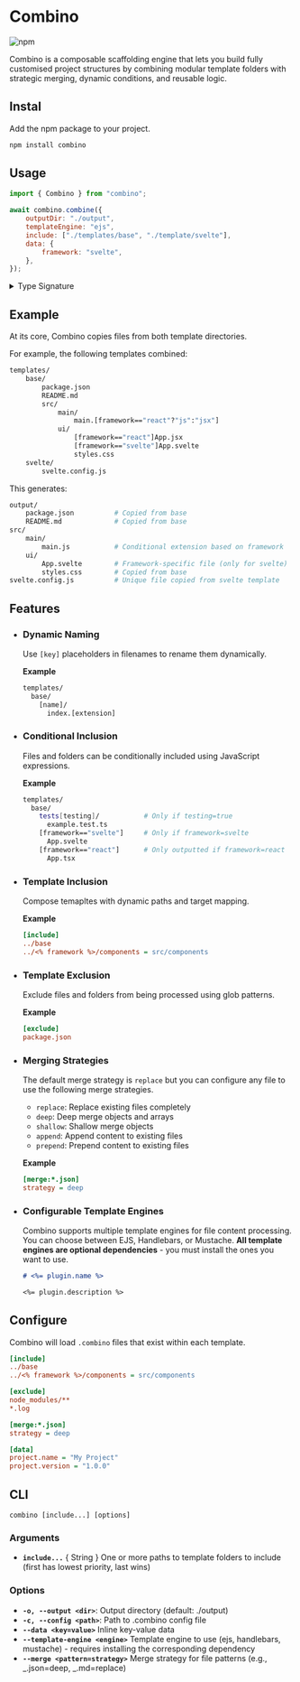 # Combino

![npm](https://img.shields.io/npm/v/combino)

Combino is a composable scaffolding engine that lets you build fully customised project structures by combining modular template folders with strategic merging, dynamic conditions, and reusable logic.

## Instal

Add the npm package to your project.

```bash
npm install combino
```

## Usage

```js
import { Combino } from "combino";

await combino.combine({
    outputDir: "./output",
    templateEngine: "ejs",
    include: ["./templates/base", "./template/svelte"],
    data: {
        framework: "svelte",
    },
});
```

<details>

<summary>Type Signature</summary>

```ts
interface TemplateOptions {
    outputDir: string;
    include: string[];
    config?: CombinoConfig | string;
    data?: Record<string, any>;
    templateEngine?: string;
}

interface CombinoConfig {
    include?: Array<{ source: string; target?: string }>;
    exclude?: string[];
    data?: Record<string, any>;
    merge?: Record<string, Record<string, any>>;
}
```

</details>

## Example

At its core, Combino copies files from both template directories.

For example, the following templates combined:

```bash
templates/
    base/
        package.json
        README.md
        src/
            main/
                main.[framework=="react"?"js":"jsx"]
            ui/
                [framework=="react"]App.jsx
                [framework=="svelte"]App.svelte
                styles.css
    svelte/
        svelte.config.js
```

This generates:

```bash
output/
    package.json          # Copied from base
    README.md             # Copied from base
src/
    main/
        main.js           # Conditional extension based on framework
    ui/
        App.svelte        # Framework-specific file (only for svelte)
        styles.css        # Copied from base
svelte.config.js          # Unique file copied from svelte template
```

## Features

- ### Dynamic Naming

    Use `[key]` placeholders in filenames to rename them dynamically.

    **Example**

    ```bash
    templates/
      base/
        [name]/
          index.[extension]
    ```

- ### Conditional Inclusion

    Files and folders can be conditionally included using JavaScript expressions.

    **Example**

    ```bash
    templates/
      base/
        tests[testing]/           # Only if testing=true
          example.test.ts
        [framework=="svelte"]     # Only if framework=svelte
          App.svelte
        [framework=="react"]      # Only outputted if framework=react
          App.tsx
    ```

- ### Template Inclusion

    Compose temapltes with dynamic paths and target mapping.

    **Example**

    ```ini
    [include]
    ../base
    ../<% framework %>/components = src/components
    ```

- ### Template Exclusion

    Exclude files and folders from being processed using glob patterns.

    **Example**

    ```ini
    [exclude]
    package.json
    ```

- ### Merging Strategies

    The default merge strategy is `replace` but you can configure any file to use the following merge strategies.

    - `replace`: Replace existing files completely
    - `deep`: Deep merge objects and arrays
    - `shallow`: Shallow merge objects
    - `append`: Append content to existing files
    - `prepend`: Prepend content to existing files

    **Example**

    ```ini
    [merge:*.json]
    strategy = deep
    ```

- ### Configurable Template Engines

    Combino supports multiple template engines for file content processing. You can choose between EJS, Handlebars, or Mustache. **All template engines are optional dependencies** - you must install the ones you want to use.

    ```md
    # <%= plugin.name %>

    <%= plugin.description %>
    ```

## Configure

Combino will load `.combino` files that exist within each template.

```ini
[include]
../base
../<% framework %>/components = src/components

[exclude]
node_modules/**
*.log

[merge:*.json]
strategy = deep

[data]
project.name = "My Project"
project.version = "1.0.0"
```

## CLI

`combino [include...] [options]`

### Arguments

- **`include...`** { String } One or more paths to template folders to include (first has lowest priority, last wins)

### Options

- **`-o, --output <dir>`**: Output directory (default: ./output)
- **`-c, --config <path>`**: Path to .combino config file
- **`--data <key=value>`** Inline key-value data
- **`--template-engine <engine>`** Template engine to use (ejs, handlebars, mustache) - requires installing the corresponding dependency
- **`--merge <pattern=strategy>`** Merge strategy for file patterns (e.g., _.json=deep, _.md=replace)
